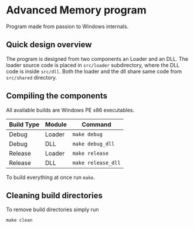 # Advanced Memory program
Program made from passion to Windows internals.

## Quick design overview
The program is designed from two components an Loader and an DLL. The loader source code is placed in `src/loader` subdirectory, where the DLL code is inside `src/dll`. Both the loader and the dll share same code from `src/shared` directory.

## Compiling the components

All available builds are Windows PE x86 executables.

| Build Type | Module | Command |
|------------|--------|---------|
| Debug | Loader | `make debug` |
| Debug | DLL | `make debug_dll` |
| Release | Loader | `make release` |
| Release | DLL | `make release_dll` |

To build everything at once run `make`.

## Cleaning build directories

To remove build directories simply run
```
make clean
```